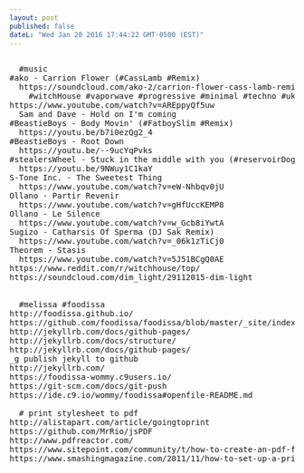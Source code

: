 ```yaml
---
layout: post
published: false
dateL: "Wed Jan 20 2016 17:44:22 GMT-0500 (EST)"
---
```





<pre>

  #music
#ako - Carrion Flower (#CassLamb #Remix)
  https://soundcloud.com/ako-2/carrion-flower-cass-lamb-remix
    #witchHouse #vaporwave #progressive #minimal #techno #uk #la #vibes
https://www.youtube.com/watch?v=AREppyQf5uw
  Sam and Dave - Hold on I'm coming
#BeastieBoys - Body Movin' (#FatboySlim #Remix)
  https://youtu.be/b7i0ezQg2_4 
#BeastieBoys - Root Down 
  https://youtu.be/--9ucYqPvks 
#stealersWheel - Stuck in the middle with you (#reservoirDogs)
  https://youtu.be/9NWuy1C1kaY
S-Tone Inc. - The Sweetest Thing
  https://www.youtube.com/watch?v=eW-Nhbqv0jU
Ollano - Partir Revenir
  https://www.youtube.com/watch?v=gHfUccKEMP8
Ollano - Le Silence
  https://www.youtube.com/watch?v=w_Gcb8iYwtA
Sugizo - Catharsis Of Sperma (DJ Sak Remix)
  https://www.youtube.com/watch?v=_06k1zTiCj0
Theorem - Stasis
  https://www.youtube.com/watch?v=5J51BCgQ0AE
https://www.reddit.com/r/witchhouse/top/
https://soundcloud.com/dim_light/29112015-dim-light


  #melissa #foodissa
http://foodissa.github.io/
https://github.com/foodissa/foodissa/blob/master/_site/index.html
http://jekyllrb.com/docs/github-pages/
http://jekyllrb.com/docs/structure/
http://jekyllrb.com/docs/github-pages/
_g publish jekyll to github
http://jekyllrb.com/
https://foodissa-wommy.c9users.io/
https://git-scm.com/docs/git-push
https://ide.c9.io/wommy/foodissa#openfile-README.md

  # print stylesheet to pdf
http://alistapart.com/article/goingtoprint
https://github.com/MrRio/jsPDF
http://www.pdfreactor.com/
https://www.sitepoint.com/community/t/how-to-create-an-pdf-for-a-dynamic-html-page/7229
https://www.smashingmagazine.com/2011/11/how-to-set-up-a-print-style-sheet/


</pre>
